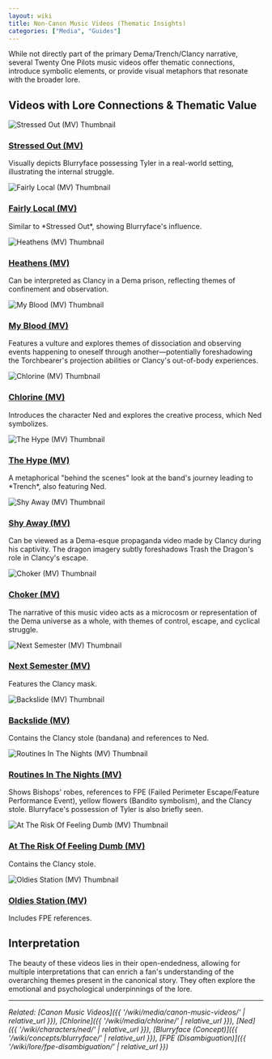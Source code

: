 ```yaml
---
layout: wiki
title: Non-Canon Music Videos (Thematic Insights)
categories: ["Media", "Guides"]
---
```


While not directly part of the primary Dema/Trench/Clancy narrative, several Twenty One Pilots music videos offer thematic connections, introduce symbolic elements, or provide visual metaphors that resonate with the broader lore.

## <span class="tape-accent-yellow">Videos with Lore Connections & Thematic Value</span>

<div class="video-gallery-container">
  <div class="video-gallery-item">
    <div class="video-thumbnail">
      <img src="https://img.youtube.com/vi/pXRviuL6vMY/mqdefault.jpg" alt="Stressed Out (MV) Thumbnail">
    </div>
    <div class="video-info">
      <h3 class="video-title"><a href="https://www.youtube.com/watch?v=pXRviuL6vMY" target="_blank" rel="noopener noreferrer">Stressed Out (MV)</a></h3>
      <p class="video-description">Visually depicts Blurryface possessing Tyler in a real-world setting, illustrating the internal struggle.</p>
    </div>
  </div>
  <div class="video-gallery-item">
    <div class="video-thumbnail">
      <img src="https://img.youtube.com/vi/3J2x4fnH9Ys/mqdefault.jpg" alt="Fairly Local (MV) Thumbnail">
    </div>
    <div class="video-info">
      <h3 class="video-title"><a href="https://www.youtube.com/watch?v=3J2x4fnH9Ys" target="_blank" rel="noopener noreferrer">Fairly Local (MV)</a></h3>
      <p class="video-description">Similar to *Stressed Out*, showing Blurryface's influence.</p>
    </div>
  </div>
  <div class="video-gallery-item">
    <div class="video-thumbnail">
      <img src="https://img.youtube.com/vi/UprcpdwuwCg/mqdefault.jpg" alt="Heathens (MV) Thumbnail">
    </div>
    <div class="video-info">
      <h3 class="video-title"><a href="https://www.youtube.com/watch?v=UprcpdwuwCg" target="_blank" rel="noopener noreferrer">Heathens (MV)</a></h3>
      <p class="video-description">Can be interpreted as Clancy in a Dema prison, reflecting themes of confinement and observation.</p>
    </div>
  </div>
  <div class="video-gallery-item">
    <div class="video-thumbnail">
      <img src="https://img.youtube.com/vi/P_j0f3M_btg/mqdefault.jpg" alt="My Blood (MV) Thumbnail">
    </div>
    <div class="video-info">
      <h3 class="video-title"><a href="https://www.youtube.com/watch?v=P_j0f3M_btg" target="_blank" rel="noopener noreferrer">My Blood (MV)</a></h3>
      <p class="video-description">Features a vulture and explores themes of dissociation and observing events happening to oneself through another—potentially foreshadowing the Torchbearer's projection abilities or Clancy's out-of-body experiences.</p>
    </div>
  </div>
  <div class="video-gallery-item">
    <div class="video-thumbnail">
      <img src="https://img.youtube.com/vi/eJnQBXmZ7ek/mqdefault.jpg" alt="Chlorine (MV) Thumbnail">
    </div>
    <div class="video-info">
      <h3 class="video-title"><a href="https://www.youtube.com/watch?v=eJnQBXmZ7ek" target="_blank" rel="noopener noreferrer">Chlorine (MV)</a></h3>
      <p class="video-description">Introduces the character Ned and explores the creative process, which Ned symbolizes.</p>
    </div>
  </div>
  <div class="video-gallery-item">
    <div class="video-thumbnail">
      <img src="https://img.youtube.com/vi/8s_1dYq5fL0/mqdefault.jpg" alt="The Hype (MV) Thumbnail">
    </div>
    <div class="video-info">
      <h3 class="video-title"><a href="https://www.youtube.com/watch?v=8s_1dYq5fL0" target="_blank" rel="noopener noreferrer">The Hype (MV)</a></h3>
      <p class="video-description">A metaphorical "behind the scenes" look at the band's journey leading to *Trench*, also featuring Ned.</p>
    </div>
  </div>
  <div class="video-gallery-item">
    <div class="video-thumbnail">
      <img src="https://img.youtube.com/vi/3sOXiL67iRk/mqdefault.jpg" alt="Shy Away (MV) Thumbnail">
    </div>
    <div class="video-info">
      <h3 class="video-title"><a href="https://www.youtube.com/watch?v=3sOXiL67iRk" target="_blank" rel="noopener noreferrer">Shy Away (MV)</a></h3>
      <p class="video-description">Can be viewed as a Dema-esque propaganda video made by Clancy during his captivity. The dragon imagery subtly foreshadows Trash the Dragon's role in Clancy's escape.</p>
    </div>
  </div>
  <div class="video-gallery-item">
    <div class="video-thumbnail">
      <img src="https://img.youtube.com/vi/9ML3n2SOa2s/mqdefault.jpg" alt="Choker (MV) Thumbnail">
    </div>
    <div class="video-info">
      <h3 class="video-title"><a href="https://www.youtube.com/watch?v=9ML3n2SOa2s" target="_blank" rel="noopener noreferrer">Choker (MV)</a></h3>
      <p class="video-description">The narrative of this music video acts as a microcosm or representation of the Dema universe as a whole, with themes of control, escape, and cyclical struggle.</p>
    </div>
  </div>
  <div class="video-gallery-item">
    <div class="video-thumbnail">
      <img src="https://img.youtube.com/vi/wVEPsSy3AcY/mqdefault.jpg" alt="Next Semester (MV) Thumbnail">
    </div>
    <div class="video-info">
      <h3 class="video-title"><a href="https://www.youtube.com/watch?v=wVEPsSy3AcY" target="_blank" rel="noopener noreferrer">Next Semester (MV)</a></h3>
      <p class="video-description">Features the Clancy mask.</p>
    </div>
  </div>
  <div class="video-gallery-item">
    <div class="video-thumbnail">
      <img src="https://img.youtube.com/vi/LgxjG04nLPU/mqdefault.jpg" alt="Backslide (MV) Thumbnail">
    </div>
    <div class="video-info">
      <h3 class="video-title"><a href="https://www.youtube.com/watch?v=LgxjG04nLPU" target="_blank" rel="noopener noreferrer">Backslide (MV)</a></h3>
      <p class="video-description">Contains the Clancy stole (bandana) and references to Ned.</p>
    </div>
  </div>
  <div class="video-gallery-item">
    <div class="video-thumbnail">
      <img src="https://img.youtube.com/vi/UXEv0jAAscY/mqdefault.jpg" alt="Routines In The Nights (MV) Thumbnail">
    </div>
    <div class="video-info">
      <h3 class="video-title"><a href="https://www.youtube.com/watch?v=UXEv0jAAscY" target="_blank" rel="noopener noreferrer">Routines In The Nights (MV)</a></h3>
      <p class="video-description">Shows Bishops' robes, references to FPE (Failed Perimeter Escape/Feature Performance Event), yellow flowers (Bandito symbolism), and the Clancy stole. Blurryface's possession of Tyler is also briefly seen.</p>
    </div>
  </div>
  <div class="video-gallery-item">
    <div class="video-thumbnail">
      <img src="https://img.youtube.com/vi/YhIpGS9d78E/mqdefault.jpg" alt="At The Risk Of Feeling Dumb (MV) Thumbnail">
    </div>
    <div class="video-info">
      <h3 class="video-title"><a href="https://www.youtube.com/watch?v=YhIpGS9d78E" target="_blank" rel="noopener noreferrer">At The Risk Of Feeling Dumb (MV)</a></h3>
      <p class="video-description">Contains the Clancy stole.</p>
    </div>
  </div>
  <div class="video-gallery-item">
    <div class="video-thumbnail">
      <img src="https://img.youtube.com/vi/H0a0yvL0X_A/mqdefault.jpg" alt="Oldies Station (MV) Thumbnail">
    </div>
     <div class="video-info">
       <h3 class="video-title"><a href="https://www.youtube.com/watch?v=H0a0yvL0X_A" target="_blank" rel="noopener noreferrer">Oldies Station (MV)</a></h3>
       <p class="video-description">Includes FPE references.</p>
    </div>
  </div>
</div>


## <span class="tape-accent-red">Interpretation</span>

The beauty of these videos lies in their open-endedness, allowing for multiple interpretations that can enrich a fan's understanding of the overarching themes present in the canonical story. They often explore the emotional and psychological underpinnings of the lore.

---

*Related: [Canon Music Videos]({{ '/wiki/media/canon-music-videos/' | relative_url }}), [Chlorine]({{ '/wiki/media/chlorine/' | relative_url }}), [Ned]({{ '/wiki/characters/ned/' | relative_url }}), [Blurryface (Concept)]({{ '/wiki/concepts/blurryface/' | relative_url }}), [FPE (Disambiguation)]({{ '/wiki/lore/fpe-disambiguation/' | relative_url }})*